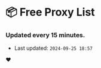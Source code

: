 # :package: Free Proxy List
### Updated every 15 minutes.

- Last updated: `2024-09-25 18:57`

:heart:
